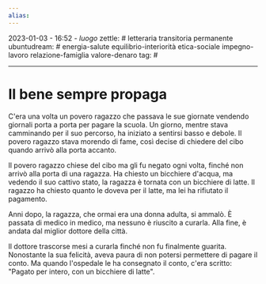 ```yaml
---
alias: 
---
```

2023-01-03 - 16:52 - *luogo*
zettle: # letteraria transitoria permanente
ubuntudream: # energia-salute equilibrio-interiorità etica-sociale impegno-lavoro relazione-famiglia valore-denaro 
tag: #

---
# Il bene sempre propaga

C'era una volta un povero ragazzo che passava le sue giornate vendendo giornali porta a porta per pagare la scuola. Un giorno, mentre stava camminando per il suo percorso, ha iniziato a sentirsi basso e debole. Il povero ragazzo stava morendo di fame, così decise di chiedere del cibo quando arrivò alla porta accanto.

Il povero ragazzo chiese del cibo ma gli fu negato ogni volta, finché non arrivò alla porta di una ragazza. Ha chiesto un bicchiere d'acqua, ma vedendo il suo cattivo stato, la ragazza è tornata con un bicchiere di latte. Il ragazzo ha chiesto quanto le doveva per il latte, ma lei ha rifiutato il pagamento.

Anni dopo, la ragazza, che ormai era una donna adulta, si ammalò. È passata di medico in medico, ma nessuno è riuscito a curarla. Alla fine, è andata dal miglior dottore della città.

Il dottore trascorse mesi a curarla finché non fu finalmente guarita. Nonostante la sua felicità, aveva paura di non potersi permettere di pagare il conto. Ma quando l'ospedale le ha consegnato il conto, c'era scritto: "Pagato per intero, con un bicchiere di latte".
